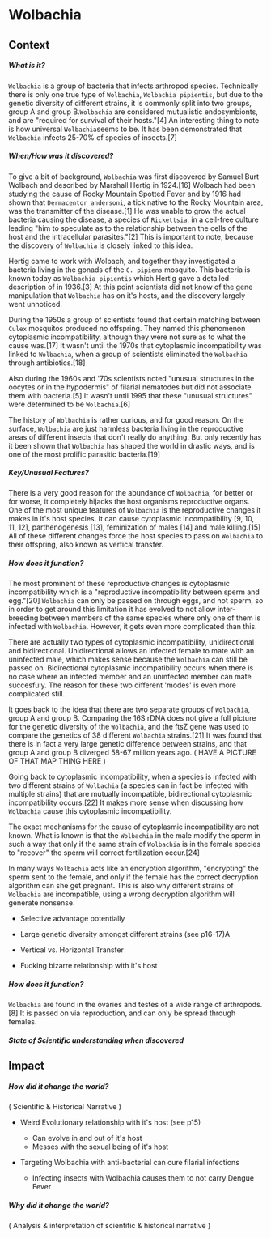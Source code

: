  Wolbachia
==========

 Context 
--------
##### What is it?
`Wolbachia` is a group of bacteria that infects arthropod species. Technically there is only one true type of `Wolbachia`, `Wolbachia pipientis`, but due to the genetic diversity of different strains, it is commonly split into two groups, group A and group B.`Wolbachia` are considered mutualistic endosymbionts, and are "required for survival of their hosts."[4] An interesting thing to note is how universal `Wolbachia`seems to be. It has been demonstrated that `Wolbachia` infects 25-70% of species of insects.[7] 

##### When/How was it discovered?
To give a bit of background, `Wolbachia` was first discovered by Samuel Burt Wolbach and described by Marshall Hertig in 1924.[16] Wolbach had been studying the cause of Rocky Mountain Spotted Fever and by 1916 had shown that `Dermacentor andersoni`, a tick native to the Rocky Mountain area, was the transmitter of the disease.[1] He was unable to grow the actual bacteria causing the disease, a species of `Rickettsia`, in a cell-free culture leading "him to speculate as to the relationship between the cells of the host and the intracellular parasites."[2] This is important to note, because the discovery of `Wolbachia` is closely linked to this idea.

Hertig came to work with Wolbach, and together they investigated a bacteria living in the gonads of the `C. pipiens` mosquito. This bacteria is known today as `Wolbachia pipientis` which Hertig gave a detailed description of in 1936.[3] At this point scientists did not know of the gene manipulation that `Wolbachia` has on it's hosts, and the discovery largely went unnoticed. 

During the 1950s a group of scientists found that certain matching between `Culex` mosquitos produced no offspring. They named this phenomenon cytoplasmic incompatibility, although they were not sure as to what the cause was.[17] It wasn't until the 1970s that cytoplasmic incompatibility was linked to `Wolbachia`, when a group of scientists eliminated the `Wolbachia` through antibiotics.[18]

Also during the 1960s and '70s scientists noted "unusual structures in the oocytes or in the hypodermis" of filarial nematodes but did not associate them with bacteria.[5] It wasn't until 1995 that these "unusual structures" were determined to be `Wolbachia`.[6]

The history of `Wolbachia` is rather curious, and for good reason. On the surface, `Wolbachia` are just harmless bacteria living in the reproductive areas of different insects that don't really do anything. But only recently has it been shown that `Wolbachia` has shaped the world in drastic ways, and is one of the most prolific parasitic bacteria.[19]

##### Key/Unusual Features?
There is a very good reason for the abundance of `Wolbachia`, for better or for worse, it completely hijacks the host organisms reproductive organs. One of the most unique features of `Wolbachia` is the reproductive changes it makes in it's host species. It can cause cytoplasmic incompatibility [9, 10, 11, 12], parthenogenesis [13], feminization of males [14] and male killing.[15] All of these different changes force the host species to pass on `Wolbachia` to their offspring, also known as vertical transfer.

##### How does it function?
The most prominent of these reproductive changes is cytoplasmic incompatibility which is a "reproductive incompatibility between sperm and egg."[20] `Wolbachia` can only be passed on through eggs, and not sperm, so in order to get around this limitation it has evolved to not allow inter-breeding between members of the same species where only one of them is infected with `Wolbachia`. However, it gets even more complicated than this.

There are actually two types of cytoplasmic incompatibility, unidirectional and bidirectional. Unidirectional allows an infected female to mate with an uninfected male, which makes sense because the `Wolbachia` can still be passed on. Bidirectional cytoplasmic incompatibility occurs when there is no case where an infected member and an uninfected member can mate succesfuly. The reason for these two different 'modes' is even more complicated still.

It goes back to the idea that there are two separate groups of `Wolbachia`, group A and group B. Comparing the 16S rDNA does not give a full picture for the genetic diversity of the `Wolbachia`, and the ftsZ gene was used to compare the genetics of 38 different `Wolbachia` strains.[21] It was found that there is in fact a very large genetic difference between strains, and that group A and group B diverged 58-67 million years ago. ( HAVE A PICTURE OF THAT MAP THING HERE )

Going back to cytoplasmic incompatibility, when a species is infected with two different strains of `Wolbachia` (a species can in fact be infected with multiple strains) that are mutually incompatible, bidirectional cytoplasmic incompatibility occurs.[22] It makes more sense when discussing how `Wolbachia` cause this cytoplasmic incompatibility. 

The exact mechanisms for the cause of cytoplasmic incompatibility are not known. What is known is that the `Wolbachia` in the male modify the sperm in such a way that only if the same strain of `Wolbachia` is in the female species to "recover" the sperm will correct fertilization occur.[24] 

In many ways `Wolbachia` acts like an encryption algorithm, "encrypting" the sperm sent to the female, and only if the female has the correct decryption algorithm can she get pregnant. This is also why different strains of `Wolbachia` are incompatible, using a wrong decryption algorithm will generate nonsense. 


  + Selective advantage potentially

+ Large genetic diversity amongst different strains (see p16-17)A
+ Vertical vs. Horizontal Transfer

+ Fucking bizarre relationship with it's host


##### How does it function?
`Wolbachia` are found in the ovaries and testes of a wide range of arthropods.[8] It is passed on via reproduction, and can only be spread through females. 


##### State of Scientific understanding when discovered


 Impact
-------
##### How did it change the world?
 ( Scientific & Historical Narrative )
+ Weird Evolutionary relationship with it's host (see p15)
  + Can evolve in and out of it's host
  + Messes with the sexual being of it's host

+ Targeting Wolbachia with anti-bacterial can cure filarial infections
  + Infecting insects with Wolbachia causes them to not carry Dengue Fever

##### Why did it change the world?
 ( Analysis & interpretation of scientific & historical narrative )
